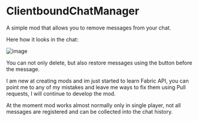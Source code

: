 # ClientboundChatManager
A simple mod that allows you to remove messages from your chat.

Here how it looks in the chat:

![image](https://github.com/xw1w1/ClientboundChatManager/assets/102028245/a671306b-76c7-4149-8244-bb5cebd0c5c4)

You can not only delete, but also restore messages using the button before the message.

I am new at creating mods and im just started to learn Fabric API, you can point me to any of my mistakes and leave me ways to fix them using Pull requests, I will continue to develop the mod.

At the moment mod works almost normally only in single player, not all messages are registered and can be collected into the chat history.
